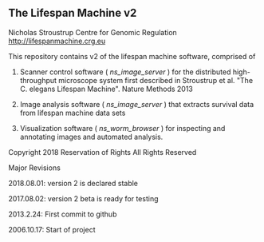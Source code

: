 ## The Lifespan Machine v2

Nicholas Stroustrup
Centre for Genomic Regulation
http://lifespanmachine.crg.eu

This repository contains v2 of the lifespan machine software, comprised of

1. Scanner control software ( *ns_image_server* ) for the distributed high-throughput microscope system first described in Stroustrup et al. "The C. elegans Lifespan Machine". Nature Methods 2013

2. Image analysis software ( *ns_image_server* ) that extracts survival data from lifespan machine data sets

3. Visualization software ( *ns_worm_browser* ) for inspecting and annotating images and automated analysis.

Copyright 2018
Reservation of Rights
All Rights Reserved

Major Revisions

2018.08.01: version 2 is declared stable

2017.08.02: version 2 beta is ready for testing

2013.2.24: First commit to github

2006.10.17: Start of project
